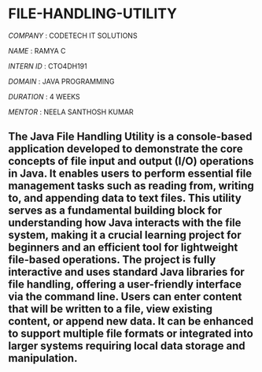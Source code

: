 # FILE-HANDLING-UTILITY

*COMPANY* : CODETECH IT SOLUTIONS

*NAME*    : RAMYA C

*INTERN ID* : CTO4DH191

*DOMAIN* : JAVA PROGRAMMING

*DURATION* : 4 WEEKS

*MENTOR* : NEELA SANTHOSH KUMAR

## The Java File Handling Utility is a console-based application developed to demonstrate the core concepts of file input and output (I/O) operations in Java. It enables users to perform essential file management tasks such as reading from, writing to, and appending data to text files. This utility serves as a fundamental building block for understanding how Java interacts with the file system, making it a crucial learning project for beginners and an efficient tool for lightweight file-based operations. The project is fully interactive and uses standard Java libraries for file handling, offering a user-friendly interface via the command line. Users can enter content that will be written to a file, view existing content, or append new data. It can be enhanced to support multiple file formats or integrated into larger systems requiring local data storage and manipulation.
